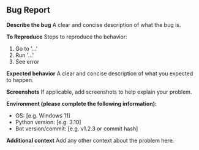 ## Bug Report

**Describe the bug**
A clear and concise description of what the bug is.

**To Reproduce**
Steps to reproduce the behavior:
1. Go to '...'
2. Run '...'
3. See error

**Expected behavior**
A clear and concise description of what you expected to happen.

**Screenshots**
If applicable, add screenshots to help explain your problem.

**Environment (please complete the following information):**
- OS: [e.g. Windows 11]
- Python version: [e.g. 3.10]
- Bot version/commit: [e.g. v1.2.3 or commit hash]

**Additional context**
Add any other context about the problem here.